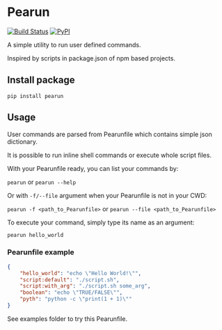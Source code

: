 # Pearun

[![Build Status](https://travis-ci.com/Krakenus/Pearun.svg?branch=master)](https://travis-ci.com/Krakenus/Pearun)
[![PyPI](https://img.shields.io/pypi/v/pearun)](https://pypi.org/project/pearun/)

A simple utility to run user defined commands.

Inspired by scripts in package.json of npm based projects.

## Install package

`pip install pearun`

## Usage

User commands are parsed from Pearunfile which contains simple json dictionary.

It is possible to run inline shell commands or execute whole script files.

With your Pearunfile ready, you can list your commands by: 

`pearun` or `pearun --help`

Or with `-f/--file` argument when your Pearunfile is not in your CWD:

`pearun -f <path_to_Pearunfile>` or `pearun --file <path_to_Pearunfile>`

To execute your command, simply type its name as an argument:

`pearun hello_world`


### Pearunfile example

```.json
{
    "hello_world": "echo \"Hello World!\"",
    "script:default": "./script.sh",
    "script:with_arg": "./script.sh some_arg",
    "boolean": "echo \"TRUE/FALSE\"",
    "pyth": "python -c \"print(1 + 1)\""
}
```

See examples folder to try this Pearunfile.
